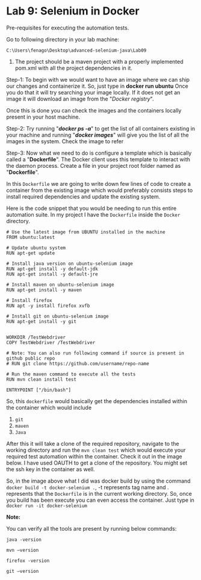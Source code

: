 Lab 9: Selenium in Docker
=========================


Pre-requisites for executing the automation tests.


Go to following directory in your lab machine:

```
C:\Users\fenago\Desktop\advanced-selenium-java\Lab09
```

1. The project should be a maven project with a properly implemented pom.xml with all the project dependencies in it.

Step-1: To begin with we would want to have an image where we can ship
our changes and containerize it. So, just type in **docker run ubuntu**
Once you do that it will try searching your image locally. If
it does not get an image it will download an image from the "*Docker registry*".

Once this is done you can check the images and the containers locally
present in your host machine.

Step-2: Try running "***docker ps -a***" to get the list of all
containers existing in your machine and running "***docker images***"
will give you the list of all the images in the system. Check the image
to refer


Step-3: Now what we need to do is configure a template which is
basically called a "**Dockerfile**". The Docker client uses this
template to interact with the daemon process. Create a file in your
project root folder named as "**Dockerfile**".

In this `Dockerfile` we are going to write down few lines of code to
create a container from the existing image which would preferably
consists steps to install required dependencies and update the existing
system.

Here is the code snippet that you would be needing to run this entire
automation suite. In my project I have the `Dockerfile` inside the
`Docker` directory.

```
# Use the latest image from UBUNTU installed in the machine
FROM ubuntu:latest

# Update ubuntu system
RUN apt-get update

# Install java version on ubuntu-selenium image
RUN apt-get install -y default-jdk
RUN apt-get install -y default-jre

# Install maven on ubuntu-selenium image
RUN apt-get install -y maven

# Install firefox
RUN apt -y install firefox xvfb

# Install git on ubuntu-selenium image
RUN apt-get install -y git


WORKDIR /TestWebdriver
COPY TestWebdriver /TestWebdriver

# Note: You can also run following command if source is present in github public repo
# RUN git clone https://github.com/username/repo-name

# Run the maven command to execute all the tests
RUN mvn clean install test

ENTRYPOINT ["/bin/bash"]
```

So, this `dockerfile` would basically get the dependencies installed
within the container which would include 

1. `git`
2. `maven` 
3. `Java`

After this it will take a clone of the required
repository, navigate to the working directory and run the
`mvn clean test` which would execute your required test automation
within the container. Check it out in the image below. I have used OAUTH
to get a clone of the repository. You might set the ssh key in the
container as well.


So, in the image above what I did was docker build by using the command
`docker build -t docker-selenium .`, -t represents tag name and . represents that the
`Dockerfile` is in the current working directory. So, once you build has
been execute you can even access the container. Just type in
`docker run -it docker-selenium`


**Note:**

You can verify all the tools are present by running below commands:

```
java -version

mvn –version

firefox -version

git –version
```